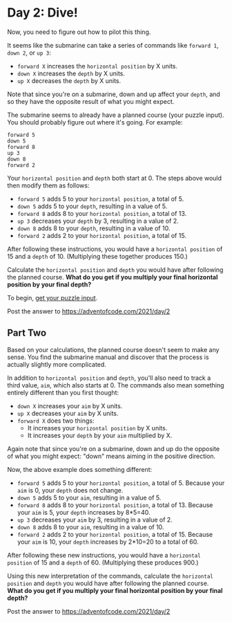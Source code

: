 # Day 2: Dive!

Now, you need to figure out how to pilot this thing.

It seems like the submarine can take a series of commands like `forward 1`, `down 2`, or `up 3`:

- `forward X` increases the `horizontal position` by X units.
- `down X` increases the `depth` by X units.
- `up X` decreases the `depth` by X units.

Note that since you're on a submarine, down and up affect your `depth`, and so they have the opposite result of what you might expect.

The submarine seems to already have a planned course (your puzzle input). You should probably figure out where it's going. For example:

```
forward 5
down 5
forward 8
up 3
down 8
forward 2
```

Your `horizontal position` and `depth` both start at 0. The steps above would then modify them as follows:

- `forward 5` adds 5 to your `horizontal position`, a total of 5.
- `down 5` adds 5 to your `depth`, resulting in a value of 5.
- `forward 8` adds 8 to your `horizontal position`, a total of 13.
- `up 3` decreases your `depth` by 3, resulting in a value of 2.
- `down 8` adds 8 to your `depth`, resulting in a value of 10.
- `forward 2` adds 2 to your `horizontal position`, a total of 15.

After following these instructions, you would have a `horizontal position` of 15 and a `depth` of 10. (Multiplying these together produces 150.)

Calculate the `horizontal position` and `depth` you would have after following the planned course. **What do you get if you multiply your final horizontal position by your final depth?**

To begin, [get your puzzle input](https://adventofcode.com/2021/day/2/input).

Post the answer to https://adventofcode.com/2021/day/2

## Part Two

Based on your calculations, the planned course doesn't seem to make any sense. You find the submarine manual and discover that the process is actually slightly more complicated.

In addition to `horizontal position` and `depth`, you'll also need to track a third value, `aim`, which also starts at 0. The commands also mean something entirely different than you first thought:

- `down X` increases your `aim` by X units.
- `up X` decreases your `aim` by X units.
- `forward X` does two things:
  - It increases your `horizontal position` by X units.
  - It increases your `depth` by your `aim` multiplied by X.

Again note that since you're on a submarine, down and up do the opposite of what you might expect: "down" means aiming in the positive direction.

Now, the above example does something different:

- `forward 5` adds 5 to your `horizontal position`, a total of 5. Because your `aim` is 0, your `depth` does not change.
- `down 5` adds 5 to your `aim`, resulting in a value of 5.
- `forward 8` adds 8 to your `horizontal position`, a total of 13. Because your `aim` is 5, your `depth` increases by 8*5=40.
- `up 3` decreases your `aim` by 3, resulting in a value of 2.
- `down 8` adds 8 to your `aim`, resulting in a value of 10.
- `forward 2` adds 2 to your `horizontal position`, a total of 15. Because your `aim` is 10, your `depth` increases by 2*10=20 to a total of 60.

After following these new instructions, you would have a `horizontal position` of 15 and a `depth` of 60. (Multiplying these produces 900.)

Using this new interpretation of the commands, calculate the `horizontal position` and `depth` you would have after following the planned course. **What do you get if you multiply your final horizontal position by your final depth?**

Post the answer to https://adventofcode.com/2021/day/2
